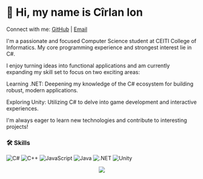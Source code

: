 # 👋 Hi, my name is Cîrlan Ion
Connect with me: [GitHub](https://github.com/joxnah) | [Email](ionutx2008@gmail.com)

I'm a passionate and focused Computer Science student at CEITI College of Informatics. My core programming experience and strongest interest lie in C#.

I enjoy turning ideas into functional applications and am currently expanding my skill set to focus on two exciting areas:

Learning .NET: Deepening my knowledge of the C# ecosystem for building robust, modern applications.

Exploring Unity: Utilizing C# to delve into game development and interactive experiences.

I'm always eager to learn new technologies and contribute to interesting projects!

### 🛠️ Skills

<p>
  
  ![C#](https://img.shields.io/badge/C%23-239120?style=for-the-badge&logo=c-sharp&logoColor=white)
  ![C++](https://img.shields.io/badge/C%2B%2B-00599C?style=for-the-badge&logo=c%2B%2B&logoColor=white)
  ![JavaScript](https://img.shields.io/badge/JavaScript-F7DF1E?style=for-the-badge&logo=javascript&logoColor=black)
  ![Java](https://img.shields.io/badge/Java-007396?style=for-the-badge&logo=java&logoColor=white)
  ![.NET](https://img.shields.io/badge/.NET-512BD4?style=for-the-badge&logo=dotnet&logoColor=white)
  ![Unity](https://img.shields.io/badge/Unity-100000?style=for-the-badge&logo=unity&logoColor=white)

</p>

<p align="center">
    <img src="https://github-readme-stats.vercel.app/api?username=joxnah&show_icons=true&theme=dark" />
</p>

<!--
- 🔭 I’m currently working on unity game.
- 🌱 I’m currently learning C#, Unity, Azure, Java, .NET.
- 🤔 I’m looking for help with game development.
- 📫 How to reach me: [email](ionutx2008@gmail.com)
- 😄 Pronouns: he/him
-->
